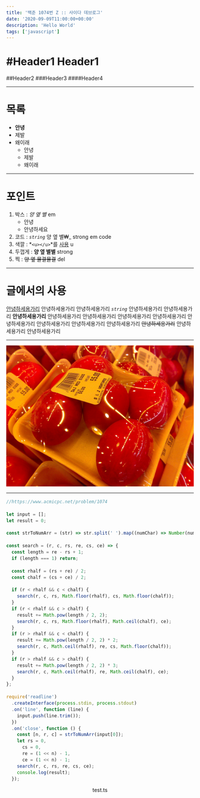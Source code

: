 ```yaml
---
title: '백준 1074번 Z :: 사이다 데브로그'
date: '2020-09-09T11:00:00+00:00'
description: 'Hello World'
tags: ['javascript']
---
```


#Header1
Header1
======
##Header2
###Header3
####Header4

---

# 목록

- **안녕**
- 제발
- 왜이래
  - 안녕
  - 제발
  - 왜이래

---

# 포인트

1. 박스 : _양 옆 별_ em<br>
   - 안녕
   - 안녕하세요
2. 코드 : _`string`_ 양 옆 별₩\_ strong em code<br>
3. 색깔 : *`<u></u>`*를 <u>사용</u> u<br>
4. 두껍게 : **양 옆 별별** strong <br>
5. 찍 : ~~양 옆 물결물결~~ del<br>

---

# 글에서의 사용

<u>안녕하세용가리</u>
안녕하세용가리
안녕하세용가리
_`string`_
안녕하세용가리
안녕하세용가리
**안녕하세용가리**
안녕하세용가리
안녕하세용가리
안녕하세용가리
안녕하세용가리
안녕하세용가리
안녕하세용가리
안녕하세용가리
안녕하세용가리
~~안녕하세용가리~~
안녕하세용가리
안녕하세용가리

---

![이미지](./salty_egg.jpg)

---

```javascript
//https://www.acmicpc.net/problem/1074

let input = [];
let result = 0;

const strToNumArr = (str) => str.split(' ').map((numChar) => Number(numChar));

const search = (r, c, rs, re, cs, ce) => {
  const length = re - rs + 1;
  if (length === 1) return;

  const rhalf = (rs + re) / 2;
  const chalf = (cs + ce) / 2;

  if (r < rhalf && c < chalf) {
    search(r, c, rs, Math.floor(rhalf), cs, Math.floor(chalf));
  }
  if (r < rhalf && c > chalf) {
    result += Math.pow(length / 2, 2);
    search(r, c, rs, Math.floor(rhalf), Math.ceil(chalf), ce);
  }
  if (r > rhalf && c < chalf) {
    result += Math.pow(length / 2, 2) * 2;
    search(r, c, Math.ceil(rhalf), re, cs, Math.floor(chalf));
  }
  if (r > rhalf && c > chalf) {
    result += Math.pow(length / 2, 2) * 3;
    search(r, c, Math.ceil(rhalf), re, Math.ceil(chalf), ce);
  }
};

require('readline')
  .createInterface(process.stdin, process.stdout)
  .on('line', function (line) {
    input.push(line.trim());
  })
  .on('close', function () {
    const [n, r, c] = strToNumArr(input[0]);
    let rs = 0,
      cs = 0,
      re = (1 << n) - 1,
      ce = (1 << n) - 1;
    search(r, c, rs, re, cs, ce);
    console.log(result);
  });
```

<center>test.ts</center>
